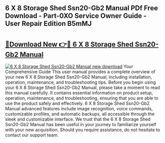 ## 6 X 8 Storage Shed Ssn20-Gb2 Manual PDf Free Download - Part-0XO Service Owner Guide - User Repair Edition B5mMJ

# <h2><a href="http://bc29319.oget.top/?id=6+X+8+Storage+Shed+Ssn20-Gb2+Manual">🔗Download New 👉🔴 6 X 8 Storage Shed Ssn20-Gb2 Manual</a></h2>

[![6 X 8 Storage Shed Ssn20-Gb2 Manual new download](https://i.imgur.com/5g1atiW.png)](http://bc29319.oget.top/?id=6+X+8+Storage+Shed+Ssn20-Gb2+Manual)
Your Comprehensive Guide This user manual provides a complete overview of your new 6 X 8 Storage Shed Ssn20-Gb2 Manual, including installation, operation, maintenance, and troubleshooting tips. Before you begin using your 6 X 8 Storage Shed Ssn20-Gb2 Manual, please take a moment to read this manual carefully. It contains essential information on product setup, operation, maintenance, and troubleshooting, ensuring that you are able to use the product safely and effectively. 6 X 8 Storage Shed Ssn20-Gb2 Manual advanced features include image recognition, voice commands, customizable profiles, and automatic backups, all accessible through the sleek and customizable interface. We trust that the 6 X 8 Storage Shed Ssn20-Gb2 Manual has been useful in your journey to familiarize yourself with your new acquisition. Should you require assistance, do not hesitate to contact our support team.
